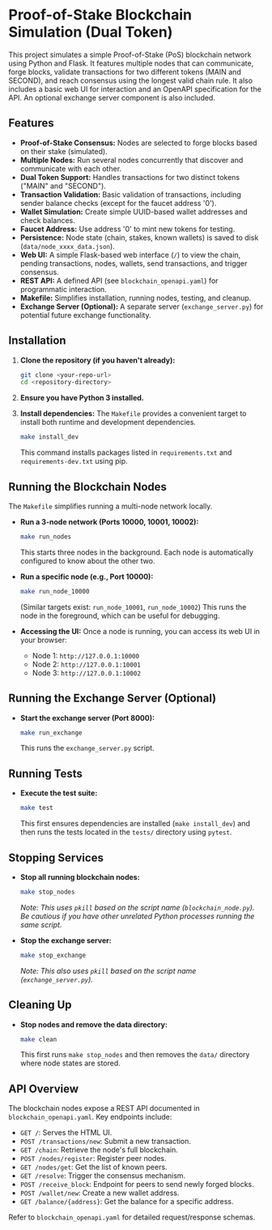 # Proof-of-Stake Blockchain Simulation (Dual Token)

This project simulates a simple Proof-of-Stake (PoS) blockchain network using Python and Flask. It features multiple nodes that can communicate, forge blocks, validate transactions for two different tokens (MAIN and SECOND), and reach consensus using the longest valid chain rule. It also includes a basic web UI for interaction and an OpenAPI specification for the API. An optional exchange server component is also included.

## Features

*   **Proof-of-Stake Consensus:** Nodes are selected to forge blocks based on their stake (simulated).
*   **Multiple Nodes:** Run several nodes concurrently that discover and communicate with each other.
*   **Dual Token Support:** Handles transactions for two distinct tokens ("MAIN" and "SECOND").
*   **Transaction Validation:** Basic validation of transactions, including sender balance checks (except for the faucet address '0').
*   **Wallet Simulation:** Create simple UUID-based wallet addresses and check balances.
*   **Faucet Address:** Use address '0' to mint new tokens for testing.
*   **Persistence:** Node state (chain, stakes, known wallets) is saved to disk (`data/node_xxxx_data.json`).
*   **Web UI:** A simple Flask-based web interface (`/`) to view the chain, pending transactions, nodes, wallets, send transactions, and trigger consensus.
*   **REST API:** A defined API (see `blockchain_openapi.yaml`) for programmatic interaction.
*   **Makefile:** Simplifies installation, running nodes, testing, and cleanup.
*   **Exchange Server (Optional):** A separate server (`exchange_server.py`) for potential future exchange functionality.

## Installation

1.  **Clone the repository (if you haven't already):**
    ```bash
    git clone <your-repo-url>
    cd <repository-directory>
    ```

2.  **Ensure you have Python 3 installed.**

3.  **Install dependencies:**
    The `Makefile` provides a convenient target to install both runtime and development dependencies.
    ```bash
    make install_dev
    ```
    This command installs packages listed in `requirements.txt` and `requirements-dev.txt` using pip.

## Running the Blockchain Nodes

The `Makefile` simplifies running a multi-node network locally.

*   **Run a 3-node network (Ports 10000, 10001, 10002):**
    ```bash
    make run_nodes
    ```
    This starts three nodes in the background. Each node is automatically configured to know about the other two.

*   **Run a specific node (e.g., Port 10000):**
    ```bash
    make run_node_10000
    ```
    (Similar targets exist: `run_node_10001`, `run_node_10002`)
    This runs the node in the foreground, which can be useful for debugging.

*   **Accessing the UI:**
    Once a node is running, you can access its web UI in your browser:
    *   Node 1: `http://127.0.0.1:10000`
    *   Node 2: `http://127.0.0.1:10001`
    *   Node 3: `http://127.0.0.1:10002`

## Running the Exchange Server (Optional)

*   **Start the exchange server (Port 8000):**
    ```bash
    make run_exchange
    ```
    This runs the `exchange_server.py` script.

## Running Tests

*   **Execute the test suite:**
    ```bash
    make test
    ```
    This first ensures dependencies are installed (`make install_dev`) and then runs the tests located in the `tests/` directory using `pytest`.

## Stopping Services

*   **Stop all running blockchain nodes:**
    ```bash
    make stop_nodes
    ```
    *Note: This uses `pkill` based on the script name (`blockchain_node.py`). Be cautious if you have other unrelated Python processes running the same script.*

*   **Stop the exchange server:**
    ```bash
    make stop_exchange
    ```
    *Note: This also uses `pkill` based on the script name (`exchange_server.py`).*

## Cleaning Up

*   **Stop nodes and remove the data directory:**
    ```bash
    make clean
    ```
    This first runs `make stop_nodes` and then removes the `data/` directory where node states are stored.

## API Overview

The blockchain nodes expose a REST API documented in `blockchain_openapi.yaml`. Key endpoints include:

*   `GET /`: Serves the HTML UI.
*   `POST /transactions/new`: Submit a new transaction.
*   `GET /chain`: Retrieve the node's full blockchain.
*   `POST /nodes/register`: Register peer nodes.
*   `GET /nodes/get`: Get the list of known peers.
*   `GET /resolve`: Trigger the consensus mechanism.
*   `POST /receive_block`: Endpoint for peers to send newly forged blocks.
*   `POST /wallet/new`: Create a new wallet address.
*   `GET /balance/{address}`: Get the balance for a specific address.

Refer to `blockchain_openapi.yaml` for detailed request/response schemas.
